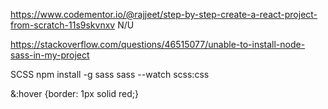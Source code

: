 https://www.codementor.io/@rajjeet/step-by-step-create-a-react-project-from-scratch-11s9skvnxv
N/U

https://stackoverflow.com/questions/46515077/unable-to-install-node-sass-in-my-project

SCSS
npm install -g sass
sass --watch scss:css

&:hover {border: 1px solid red;}
